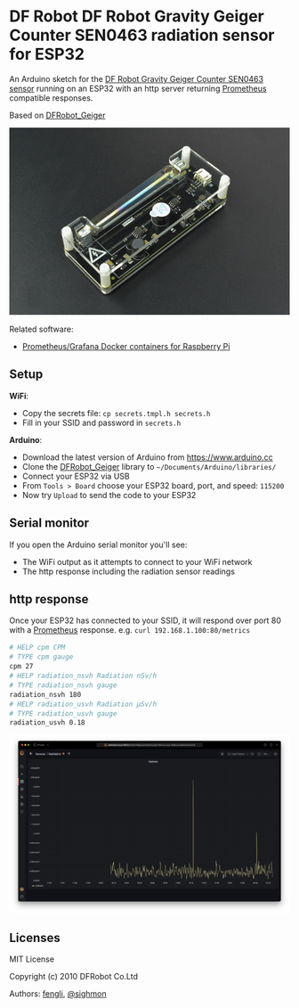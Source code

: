 # DF Robot DF Robot Gravity Geiger Counter SEN0463 radiation sensor for ESP32

An Arduino sketch for the [DF Robot Gravity Geiger Counter SEN0463 sensor](https://wiki.dfrobot.com/SKU_SEN0463_Gravity_Geiger_Counter_Module) running on an ESP32 with an http server returning [Prometheus](https://prometheus.io) compatible responses.

Based on [DFRobot_Geiger](https://github.com/cdjq/DFRobot_Geiger)

![The DF Robot Gravity Geiger Counter SEN0463 sensor](df-robot-sen0463-sensor.jpg)

Related software:

* [Prometheus/Grafana Docker containers for Raspberry Pi](https://github.com/sighmon/prometheus-grafana-raspberry-pi)

## Setup

**WiFi**:

* Copy the secrets file: `cp secrets.tmpl.h secrets.h`
* Fill in your SSID and password in `secrets.h`

**Arduino**:

* Download the latest version of Arduino from https://www.arduino.cc
* Clone the [DFRobot_Geiger](https://github.com/cdjq/DFRobot_Geiger) library to `~/Documents/Arduino/libraries/`
* Connect your ESP32 via USB
* From `Tools > Board` choose your ESP32 board, port, and speed: `115200`
* Now try `Upload` to send the code to your ESP32

## Serial monitor

If you open the Arduino serial monitor you'll see:

* The WiFi output as it attempts to connect to your WiFi network
* The http response including the radiation sensor readings

## http response

Once your ESP32 has connected to your SSID, it will respond over port 80 with a [Prometheus](https://prometheus.io) response. e.g. `curl 192.168.1.100:80/metrics`

```bash
# HELP cpm CPM
# TYPE cpm gauge
cpm 27
# HELP radiation_nsvh Radiation nSv/h
# TYPE radiation_nsvh gauge
radiation_nsvh 180
# HELP radiation_usvh Radiation μSv/h
# TYPE radiation_usvh gauge
radiation_usvh 0.18
```

![The DF Robot Gravity Geiger Counter SEN0463 sensor output graphed in Grafana](dfrobot-sen0463-grafana.png)

## Licenses

MIT License

Copyright (c) 2010 DFRobot Co.Ltd

Authors: [fengli](mailto:li.feng@dfrobot.com), [@sighmon](https://twitter.com/sighmon)
